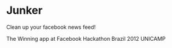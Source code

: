 Junker
======
Clean up your facebook news feed!

The Winning app at Facebook Hackathon Brazil 2012
UNICAMP
